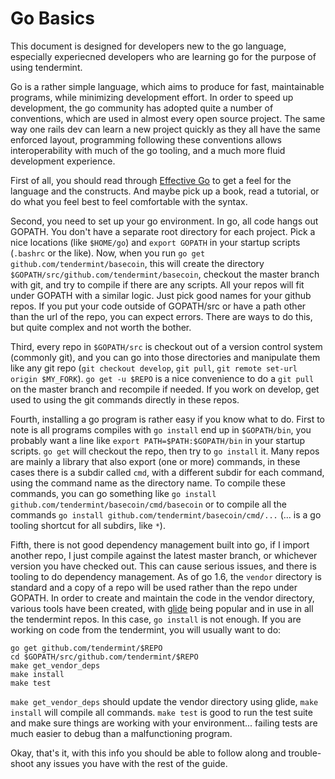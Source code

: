 # Go Basics

This document is designed for developers new to the go language, especially experiecned developers who are learning go for the purpose of using tendermint.

Go is a rather simple language, which aims to produce for fast, maintainable programs, while minimizing development effort.  In order to speed up development, the go community has adopted quite a number of conventions, which are used in almost every open source project. The same way one rails dev can learn a new project quickly as they all have the same enforced layout, programming following these conventions allows interoperability with much of the go tooling, and a much more fluid development experience.

First of all, you should read through [Effective Go](https://golang.org/doc/effective_go.html) to get a feel for the language and the constructs. And maybe pick up a book, read a tutorial, or do what you feel best to feel comfortable with the syntax.

Second, you need to set up your go environment.  In go, all code hangs out GOPATH.  You don't have a separate root directory for each project. Pick a nice locations (like `$HOME/go`) and `export GOPATH` in your startup scripts (`.bashrc` or the like). Now, when you run `go get github.com/tendermint/basecoin`, this will create the directory `$GOPATH/src/github.com/tendermint/basecoin`, checkout the master branch with git, and try to compile if there are any scripts.  All your repos will fit under GOPATH with a similar logic.  Just pick good names for your github repos. If you put your code outside of GOPATH/src or have a path other than the url of the repo, you can expect errors.  There are ways to do this, but quite complex and not worth the bother.

Third, every repo in `$GOPATH/src` is checkout out of a version control system (commonly git), and you can go into those directories and manipulate them like any git repo (`git checkout develop`, `git pull`, `git remote set-url origin $MY_FORK`).  `go get -u $REPO` is a nice convenience to do a `git pull` on the master branch and recompile if needed.  If you work on develop, get used to using the git commands directly in these repos.

Fourth, installing a go program is rather easy if you know what to do.  First to note is all programs compiles with `go install` end up in `$GOPATH/bin`, you probably want a line like `export PATH=$PATH:$GOPATH/bin` in your startup scripts. `go get` will checkout the repo, then try to `go install` it. Many repos are mainly a library that also export (one or more) commands, in these cases there is a subdir called `cmd`, with a different subdir for each command, using the command name as the directory name.  To compile these commands, you can go something like `go install github.com/tendermint/basecoin/cmd/basecoin` or to compile all the commands `go install github.com/tendermint/basecoin/cmd/...` (... is a go tooling shortcut for all subdirs, like `*`).

Fifth, there is not good dependency management built into go, if I import another repo, I just compile against the latest master branch, or whichever version you have checked out.  This can cause serious issues, and there is tooling to do dependency management.  As of go 1.6, the `vendor` directory is standard and a copy of a repo will be used rather than the repo under GOPATH.  In order to create and maintain the code in the vendor directory, various tools have been created, with [glide](https://github.com/Masterminds/glide) being popular and in use in all the tendermint repos. In this case, `go install` is not enough.  If you are working on code from the tendermint, you will usually want to do:

```
go get github.com/tendermint/$REPO
cd $GOPATH/src/github.com/tendermint/$REPO
make get_vendor_deps
make install
make test
```

`make get_vendor_deps` should update the vendor directory using glide, `make install` will compile all commands.  `make test` is good to run the test suite and make sure things are working with your environment... failing tests are much easier to debug than a malfunctioning program.

Okay, that's it, with this info you should be able to follow along and trouble-shoot any issues you have with the rest of the guide.
